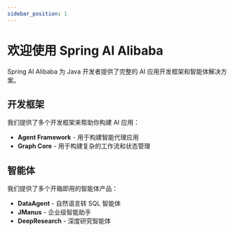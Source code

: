 ```yaml
---
sidebar_position: 1
---
```


# 欢迎使用 Spring AI Alibaba

Spring AI Alibaba 为 Java 开发者提供了完整的 AI 应用开发框架和智能体解决方案。

## 开发框架

我们提供了多个开发框架来帮助你构建 AI 应用：

- **Agent Framework** - 用于构建智能代理应用
- **Graph Core** - 用于构建复杂的工作流和状态管理

## 智能体

我们提供了多个开箱即用的智能体产品：

- **DataAgent** - 自然语言转 SQL 智能体
- **JManus** - 企业级智能助手
- **DeepResearch** - 深度研究智能体
